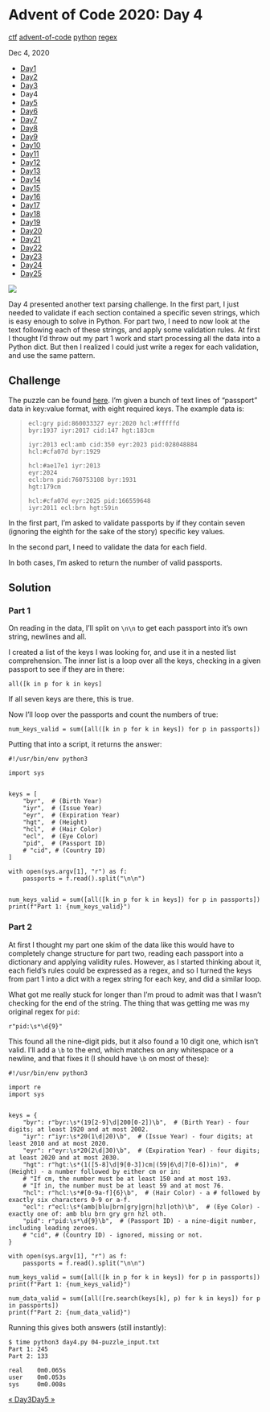 # Advent of Code 2020: Day 4

[ctf](/tags#ctf ) [advent-of-code](/tags#advent-of-code )
[python](/tags#python ) [regex](/tags#regex )  
  
Dec 4, 2020

  * [Day1](/adventofcode2020/1)
  * [Day2](/adventofcode2020/2)
  * [Day3](/adventofcode2020/3)
  * Day4
  * [Day5](/adventofcode2020/5)
  * [Day6](/adventofcode2020/6)
  * [Day7](/adventofcode2020/7)
  * [Day8](/adventofcode2020/8)
  * [Day9](/adventofcode2020/9)
  * [Day10](/adventofcode2020/10)
  * [Day11](/adventofcode2020/11)
  * [Day12](/adventofcode2020/12)
  * [Day13](/adventofcode2020/13)
  * [Day14](/adventofcode2020/14)
  * [Day15](/adventofcode2020/15)
  * [Day16](/adventofcode2020/16)
  * [Day17](/adventofcode2020/17)
  * [Day18](/adventofcode2020/18)
  * [Day19](/adventofcode2020/19)
  * [Day20](/adventofcode2020/20)
  * [Day21](/adventofcode2020/21)
  * [Day22](/adventofcode2020/22)
  * [Day23](/adventofcode2020/23)
  * [Day24](/adventofcode2020/24)
  * [Day25](/adventofcode2020/25)

![](https://0xdfimages.gitlab.io/img/aoc2020-4-cover.png)

Day 4 presented another text parsing challenge. In the first part, I just
needed to validate if each section contained a specific seven strings, which
is easy enough to solve in Python. For part two, I need to now look at the
text following each of these strings, and apply some validation rules. At
first I thought I’d throw out my part 1 work and start processing all the data
into a Python dict. But then I realized I could just write a regex for each
validation, and use the same pattern.

## Challenge

The puzzle can be found [here](https://adventofcode.com/2020/day/4). I’m given
a bunch of text lines of “passport” data in key:value format, with eight
required keys. The example data is:

>
>     ecl:gry pid:860033327 eyr:2020 hcl:#fffffd
>     byr:1937 iyr:2017 cid:147 hgt:183cm
>  
>     iyr:2013 ecl:amb cid:350 eyr:2023 pid:028048884
>     hcl:#cfa07d byr:1929
>  
>     hcl:#ae17e1 iyr:2013
>     eyr:2024
>     ecl:brn pid:760753108 byr:1931
>     hgt:179cm
>  
>     hcl:#cfa07d eyr:2025 pid:166559648
>     iyr:2011 ecl:brn hgt:59in
>  

In the first part, I’m asked to validate passports by if they contain seven
(ignoring the eighth for the sake of the story) specific key values.

In the second part, I need to validate the data for each field.

In both cases, I’m asked to return the number of valid passports.

## Solution

### Part 1

On reading in the data, I’ll split on `\n\n` to get each passport into it’s
own string, newlines and all.

I created a list of the keys I was looking for, and use it in a nested list
comprehension. The inner list is a loop over all the keys, checking in a given
passport to see if they are in there:

    
    
    all([k in p for k in keys]
    

If all seven keys are there, this is true.

Now I’ll loop over the passports and count the numbers of true:

    
    
    num_keys_valid = sum([all([k in p for k in keys]) for p in passports])
    

Putting that into a script, it returns the answer:

    
    
    #!/usr/bin/env python3
    
    import sys
    
    
    keys = [
        "byr",  # (Birth Year)
        "iyr",  # (Issue Year)
        "eyr",  # (Expiration Year)
        "hgt",  # (Height)
        "hcl",  # (Hair Color)
        "ecl",  # (Eye Color)
        "pid",  # (Passport ID)
        # "cid", # (Country ID)
    ]
    
    with open(sys.argv[1], "r") as f:
        passports = f.read().split("\n\n")
    
    
    num_keys_valid = sum([all([k in p for k in keys]) for p in passports])
    print(f"Part 1: {num_keys_valid}")
    

### Part 2

At first I thought my part one skim of the data like this would have to
completely change structure for part two, reading each passport into a
dictionary and applying validity rules. However, as I started thinking about
it, each field’s rules could be expressed as a regex, and so I turned the keys
from part 1 into a dict with a regex string for each key, and did a similar
loop.

What got me really stuck for longer than I’m proud to admit was that I wasn’t
checking for the end of the string. The thing that was getting me was my
original regex for `pid`:

    
    
    r"pid:\s*\d{9}"
    

This found all the nine-digit pids, but it also found a 10 digit one, which
isn’t valid. I’ll add a `\b` to the end, which matches on any whitespace or a
newline, and that fixes it (I should have `\b` on most of these):

    
    
    #!/usr/bin/env python3
    
    import re
    import sys
    
    
    keys = {
        "byr": r"byr:\s*(19[2-9]\d|200[0-2])\b",  # (Birth Year) - four digits; at least 1920 and at most 2002.
        "iyr": r"iyr:\s*20(1\d|20)\b",  # (Issue Year) - four digits; at least 2010 and at most 2020.
        "eyr": r"eyr:\s*20(2\d|30)\b",  # (Expiration Year) - four digits; at least 2020 and at most 2030.
        "hgt": r"hgt:\s*(1([5-8]\d|9[0-3])cm|(59|6\d|7[0-6])in)",  # (Height) - a number followed by either cm or in:
        # "If cm, the number must be at least 150 and at most 193.
        # "If in, the number must be at least 59 and at most 76.
        "hcl": r"hcl:\s*#[0-9a-f]{6}\b",  # (Hair Color) - a # followed by exactly six characters 0-9 or a-f.
        "ecl": r"ecl:\s*(amb|blu|brn|gry|grn|hzl|oth)\b",  # (Eye Color) - exactly one of: amb blu brn gry grn hzl oth.
        "pid": r"pid:\s*\d{9}\b",  # (Passport ID) - a nine-digit number, including leading zeroes.
        # "cid", # (Country ID) - ignored, missing or not.
    }
    
    with open(sys.argv[1], "r") as f:
        passports = f.read().split("\n\n")
    
    num_keys_valid = sum([all([k in p for k in keys]) for p in passports])
    print(f"Part 1: {num_keys_valid}")
    
    num_data_valid = sum([all([re.search(keys[k], p) for k in keys]) for p in passports])
    print(f"Part 2: {num_data_valid}")
    

Running this gives both answers (still instantly):

    
    
    $ time python3 day4.py 04-puzzle_input.txt
    Part 1: 245
    Part 2: 133
    
    real    0m0.065s
    user    0m0.053s
    sys     0m0.008s
    

[« Day3](/adventofcode2020/3)[Day5 »](/adventofcode2020/5)

[](/adventofcode2020/4)


